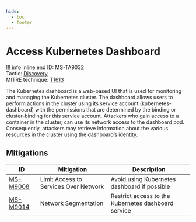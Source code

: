 ```yaml
---
hide:
  - toc
  - footer
---
```


# Access Kubernetes Dashboard

!!! info inline end
    ID: MS-TA9032<br>
    Tactic: [Discovery](../tactics/Discovery/index.md) <br>
    MITRE technique: [T1613](https://attack.mitre.org/techniques/T1613/)

The Kubernetes dashboard is a web-based UI that is used for monitoring and managing the Kubernetes cluster. The dashboard allows users to perform actions in the cluster using its service account (kubernetes-dashboard) with the permissions that are determined by the binding or cluster-binding for this service account. Attackers who gain access to a container in the cluster, can use its network access to the dashboard pod. Consequently, attackers may retrieve information about the various resources in the cluster using the dashboard’s identity.

## Mitigations

|ID|Mitigation|Description|
|--|----------|-----------|
|[MS-M9008](../mitigations/MS-M9008%20Limit%20Access%20to%20Services%20Over%20Network.md)|Limit Access to Services Over Network|Avoid using Kubernetes dashboard if possible|
|[MS-M9014](../mitigations/MS-M9014%20Network%20Segmentation.md)|Network Segmentation|Restrict access to the Kubernetes dashboard service|